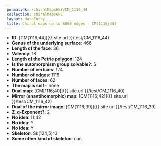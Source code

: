 ```yaml
--- 
 permalink: /chiralMaps6kE/CM_1116_44 
 collection: chiralMaps6kE
 layout: dataEntry
 title: Chiral maps up to 6000 edges - CM[1116;44]
---
```


- **ID**: [CM[1116;44]]({{ site.url }}/test/CM_1116_44)
- **Genus of the underlying surface**: 466
- **Length of the face**: 36
- **Valency**: 18
- **Length of the Petrie polygon**: 124
- **Is the automorphism group solvable?**: S
- **Number of vertices**: 124
- **Number of edges**: 1116
- **Number of faces**: 62
- **The map is self-**: none
- **Dual map**: [CM[1116;40]]({{ site.url }}/test/CM_1116_40)
- **Mirror (enantihomorphic) map**: [CM[1116;42]]({{ site.url }}/test/CM_1116_42)
- **Dual of the mirror image**: [CM[1116;39]]({{ site.url }}/test/CM_1116_39)
- **Z_q-Exponent?**: 2
- **No idea**:  11:42
- **No idea**: Y
- **No idea**: Y
- **Skeleton**: Sk(124;5)^3
- **Some other kind of skeleton**: nan
